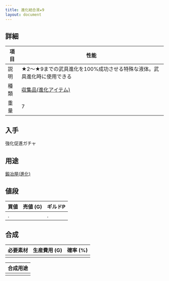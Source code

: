 ```yaml
---
title: 進化結合液★9
layout: document
---
```

## 詳細

|項目|性能|
|---|---|
|説明|★2～★9までの武具進化を100%成功させる特殊な液体。武具進化時に使用できる|
|種類|[収集品(進化アイテム)](収集品(進化アイテム))|
|重量|7|

## 入手

強化促進ガチャ

## 用途

[鍛冶屋(進化)](鍛冶屋(進化))

## 値段

|買値|売値 (G)|ギルドP|
|---|---|---|
|.||.|

## 合成

|必要素材|生産費用 (G)|確率 (%)|
|---|---|---|
||||


|合成用途|
|---|
||
